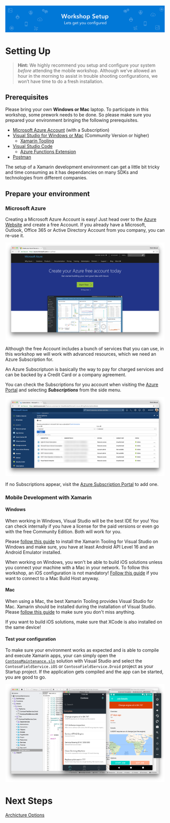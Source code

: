 ![Banner](Assets/Banner.png)

# Setting Up

> **Hint:** We highly recommend you setup and configure your system *before* attending the mobile workshop. Although we’ve allowed an hour in the morning to assist in trouble shooting configurations, we won’t have time to do a fresh installation.

## Prerequisites

Please bring your own **Windows or Mac** laptop. To participate in this workshop, some prework needs to be done. So please make sure you prepared your environment bringing the following prerequisites.

- [Microsoft Azure Account](https://azure.microsoft.com/en-us/free/) (with a Subscription)
- [Visual Studio for Windows or Mac](https://www.visualstudio.com/) (Community Version or higher)
  - [Xamarin Tooling](https://developer.xamarin.com/guides/cross-platform/getting_started/installation/windows/)
- [Visual Studio Code](https://code.visualstudio.com/)
  - [Azure Functions Extension](https://marketplace.visualstudio.com/items?itemName=ms-azuretools.vscode-azurefunctions)
- [Postman](https://www.getpostman.com/)

The setup of a Xamarin development environment can get a little bit tricky and time consuming as it has dependancies on many SDKs and technologies from different companies.

## Prepare your environment

### Microsoft Azure

Creating a Microsoft Azure Account is easy! Just head over to the [Azure Website](https://azure.microsoft.com/en-us/free/) and create a free Account. If you already have a Microsoft, Outlook, Office 365 or Active Directory Account from you company, you can re-use it.

![Free Azure Account](Assets/FreeAzureAccount.png)

Although the free Account includes a bunch of services that you can use, in this workshop we will work with advanced resources, which we need an Azure Subscription for.

An Azure Subscriptuon is basically the way to pay for charged services and can be backed by a Credit Card or a company agreement.

You can check the Subscriptions for you account when visiting the [Azure Portal](https://portal.azure.com) and selecting ***Subscriptions*** from the side menu.

![Azure Subscription Overview](Assets/AzureSubscriptionOverview.png)

If no Subscriptions appear, visit the [Azure Subscription Portal](https://account.azure.com/Subscriptions) to add one.

### Mobile Development with Xamarin

#### Windows

When working in Windows, Visual Studio will be the best IDE for you! You can check internally if you have a license for the paid versions or even go with the free Community Edition. Both will work for you.

Please [follow this guide](https://developer.xamarin.com/guides/cross-platform/getting_started/installation/windows/) to install the Xamarin Tooling for Visual Studio on Windows and make sure, you have at least Android API Level 16 and an Android Emulator installed.

When working on Windows, you won't be able to build iOS solutions unless you connect your machine with a Mac in your network. To follow this workshop, an iOS configuration is not mandatory! [Follow this guide](https://developer.xamarin.com/guides/ios/getting_started/installation/windows/) if you want to connect to a Mac Build Host anyway.

#### Mac

When using a Mac, the best Xamarin Tooling provides Visual Studio for Mac. Xamarin should be installed during the installation of Visual Studio. Please [follow this guide](https://docs.microsoft.com/en-us/visualstudio/mac/installation) to make sure you don't miss anything.

If you want to build iOS solutions, make sure that XCode is also installed on the same device!

#### Test your configuration

To make sure your environment works as expected and is able to compile and execute Xamarin apps, your can simply open the [`ContosoMaintenance.sln`](/ContosoMaintenance.sln) solution with Visual Studio and select the `ContosoFieldService.iOS` or `ContosoFieldService.Droid` project as your Startup project. If the application gets compiled and the app can be started, you are good to go.

![Visual Studio Running Xamarin iOS and Android App](Assets/VSMacRunningiOSandAndroid.png)

# Next Steps 
[Archicture Options](../02_Architecture_Options/README.md)
